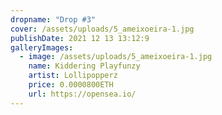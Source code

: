 ```yaml
---
dropname: "Drop #3"
cover: /assets/uploads/5_ameixoeira-1.jpg
publishDate: 2021 12 13 13:12:9
galleryImages:
  - image: /assets/uploads/5_ameixoeira-1.jpg
    name: Kiddering Playfunzy
    artist: Lollipopperz
    price: 0.0000800ETH
    url: https://opensea.io/
---
```

